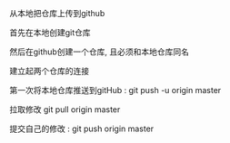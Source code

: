 从本地把仓库上传到github

首先在本地创建git仓库

然后在github创建一个仓库, 且必须和本地仓库同名

建立起两个仓库的连接

第一次将本地仓库推送到gitHub :   git push -u origin master

拉取修改  git pull origin master

提交自己的修改 :  git push origin master
